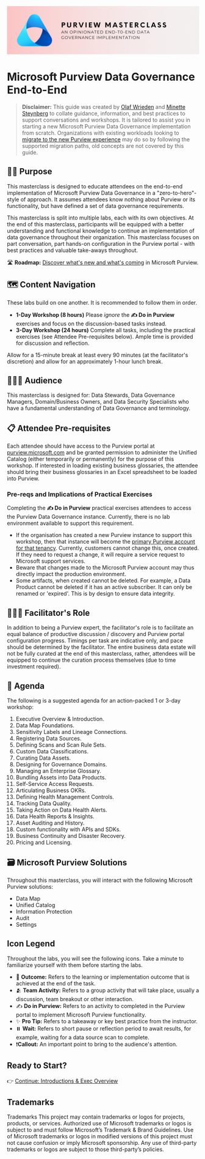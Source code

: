 ![Banner](./assets/banner.png)

# Microsoft Purview Data Governance End-to-End

> **Disclaimer:** This guide was created by [Olaf Wrieden](https://www.linkedin.com/in/olafwrieden) and [Minette Steynberg](https://www.linkedin.com/in/msteynberg) to collate guidance, information, and best practices to support conversations and workshops. It is tailored to assist you in starting a new Microsoft Purview Data Governance implementation from scratch. Organizations with existing workloads looking to [migrate to the new Purview experience](https://learn.microsoft.com/en-us/purview/new-governance-experience#how-can-you-use-our-new-experience) may do so by following the supported migration paths, old concepts are not covered by this guide.

## 🤷🏼 Purpose

This masterclass is designed to educate attendees on the end-to-end implementation of Microsoft Purview Data Governance in a "zero-to-hero"-style of approach. It assumes attendees know nothing about Purview or its functionality, but have defined a set of data governance requirements.

This masterclass is split into multiple labs, each with its own objectives. At the end of this masterclass, participants will be equipped with a better understanding and functional knowledge to continue an implementation of data governance throughout their organization. This masterclass focuses on part conversation, part hands-on configuration in the Purview portal - with best practices and valuable take-aways throughout.

🛣️ **Roadmap:** [Discover what's new and what's coming](https://learn.microsoft.com/en-us/purview/whats-new) in Microsoft Purview.

## 🗺️ Content Navigation

These labs build on one another. It is recommended to follow them in order.

- **1-Day Workshop (8 hours)**
  Please _ignore_ the **✍️ Do in Purview** exercises and focus on the discussion-based tasks instead.
- **3-Day Workshop (24 hours)** Complete all tasks, including the practical exercises (see Attendee Pre-requisites below). Ample time is provided for discussion and reflection.

Allow for a 15-minute break at least every 90 minutes (at the facilitator's discretion) and allow for an approximately 1-hour lunch break.

## 🧑🏼‍🎓 Audience

This masterclass is designed for: Data Stewards, Data Governance Managers, Domain/Business Owners, and Data Security Specialists who have a fundamental understanding of Data Governance and terminology.

## 📋 Attendee Pre-requisites

Each attendee should have access to the Purview portal at [purview.microsoft.com](https://purview.microsoft.com) and be granted permission to administer the Unified Catalog (either temporarily or permanently) for the purpose of this workshop.
If interested in loading existing business glossaries, the attendee should bring their business glossaries in an Excel spreadsheet to be loaded into Purview.

### Pre-reqs and Implications of Practical Exercises

Completing the **✍️ Do in Purview** practical exercises attendees to access the Purview Data Governance instance. Currently, there is no lab environment available to support this requirement.

- If the organisation has created a new Purview instance to support this workshop, then that instance will become the [primary Purview account for that tenancy](https://learn.microsoft.com/purview/new-portal-faq#what-does-this-mean-for-my-existing-microsoft-purview-governance-portal-accounts). Currently, customers cannot change this, once created. If they need to request a change, it will require a service request to Microsoft support services.
- Beware that changes made to the Microsoft Purview account may thus directly impact the production environment.
- Some artifacts, when created cannot be deleted. For example, a Data Product cannot be deleted if it has an active subscriber. It can only be renamed or 'expired'. This is by design to ensure data integrity.

## 🧑🏼‍🏫 Facilitator's Role

In addition to being a Purview expert, the facilitator's role is to facilitate an equal balance of productive discussion / discovery and Purview portal configuration progress. Timings per task are indicative only, and pace should be determined by the facilitator. The entire business data estate will not be fully curated at the end of this masterclass, rather, attendees will be equipped to continue the curation process themselves (due to time investment required).

## 📃 Agenda

The following is a suggested agenda for an action-packed 1 or 3-day workshop:

1. Executive Overview & Introduction.
2. Data Map Foundations.
3. Sensitivity Labels and Lineage Connections.
4. Registering Data Sources.
5. Defining Scans and Scan Rule Sets.
6. Custom Data Classifications.
7. Curating Data Assets.
8. Designing for Governance Domains.
9. Managing an Enterprise Glossary.
10. Bundling Assets into Data Products.
11. Self-Service Access Requests.
12. Articulating Business OKRs.
13. Defining Health Management Controls.
14. Tracking Data Quality.
15. Taking Action on Data Health Alerts.
16. Data Health Reports & Insights.
17. Asset Auditing and History.
18. Custom functionality with APIs and SDKs.
19. Business Continuity and Disaster Recovery.
20. Pricing and Licensing.

## 🗃️ Microsoft Purview Solutions

Throughout this masterclass, you will interact with the following Microsoft Purview solutions:

- Data Map
- Unified Catalog
- Information Protection
- Audit
- Settings

## Icon Legend

Throughout the labs, you will see the following icons. Take a minute to familiarize yourself with them before starting the labs.

- 🎯 **Outcome:** Refers to the learning or implementation outcome that is achieved at the end of the task.
- 🫂 **Team Activity:** Refers to a group activity that will take place, usually a discussion, team breakout or other interaction.
- ✍️ **Do in Purview:** Refers to an activity to completed in the Purview portal to implement Microsoft Purview functionality.
- ✨ **Pro Tip:** Refers to a takeaway or key best practice from the instructor.
- ⏸️ **Wait:** Refers to short pause or reflection period to await results, for example, waiting for a data source scan to complete.
- ❗**Callout:** An important point to bring to the audience's attention.

## Ready to Start?

👉 [Continue: Introductions & Exec Overview](./Lab-01%20-%20Introduction%20and%20Overview.md)

## Trademarks

Trademarks This project may contain trademarks or logos for projects, products, or services. Authorized use of Microsoft trademarks or logos is subject to and must follow Microsoft’s Trademark & Brand Guidelines. Use of Microsoft trademarks or logos in modified versions of this project must not cause confusion or imply Microsoft sponsorship. Any use of third-party trademarks or logos are subject to those third-party’s policies.
